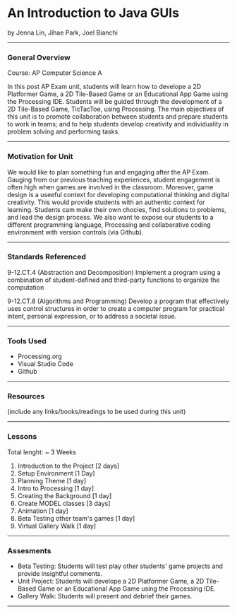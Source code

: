 # An Introduction to Java GUIs
by Jenna Lin, Jihae Park, Joel Bianchi

-----

### General Overview
Course: AP Computer Science A

In this post AP Exam unit, students will learn how to develope a 2D Platformer Game, a 2D Tile-Based Game or an Educational App Game using the Processing IDE. Students will be guided through the development of a 2D Tile-Based Game, TicTacToe, using Processing. The main objectives of this unit is to promote collaboration between students and prepare students to work in teams; and to help students develop creativity and individuality in problem solving and performing tasks.

---

### Motivation for Unit
We would like to plan something fun and engaging after the AP Exam. Gauging from our previous teaching experiences, student engagement is often high when games are involved in the classroom. Moreover, game design is a useeful context for developing computational thinking and digital creativity. This would provide students with an authentic context for learning. Students cam make their own chocies, find solutions to problems, and lead the design process. We also want to expose our students to a different programming language, Processing and collaborative coding environment with version controls (via Github). 

---

### Standards Referenced
9-12.CT.4 (Abstraction and Decomposition)
Implement a program using a combination of student-defined and third-party functions to organize the
computation

9-12.CT.8 (Algorithms and Programming)
Develop a program that effectively uses control structures in order to create a computer program for
practical intent, personal expression, or to address a societal issue.

---

### Tools Used
- Processing.org
- Visual Studio Code
- Github
---

### Resources
(include any links/books/readings to be used during this unit)

---

### Lessons
Total lenght: ~ 3 Weeks
1. Introduction to the Project [2 days]
2. Setup Environment [1 Day]
3. Planning Theme [1 day]
4. Intro to Processing [1 day]
5. Creating the Background [1 day]
6. Create MODEL classes [3 days]
7. Animation [1 day]
8. Beta Testing other team's games [1 day]
9. Virtual Gallery Walk [1 day]

---

### Assesments
- Beta Testing: Students will test play other students' game projects and provide insightful comments.
- Unit Project: Students will develope a 2D Platformer Game, a 2D Tile-Based Game or an Educational App Game using the Processing IDE. 
- Gallery Walk: Students will present and debrief their games. 

---
